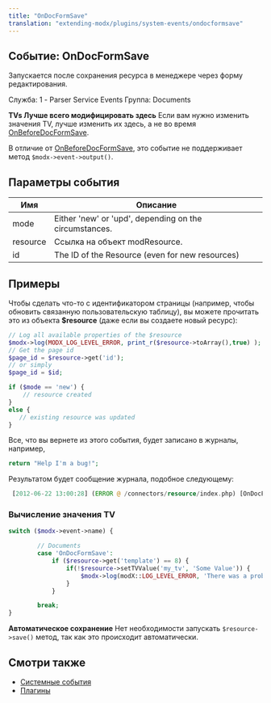 ```yaml
---
title: "OnDocFormSave"
translation: "extending-modx/plugins/system-events/ondocformsave"
---
```


## Событие: OnDocFormSave

Запускается после сохранения ресурса в менеджере через форму редактирования.

Служба: 1 - Parser Service Events
Группа: Documents

**TVs Лучше всего модифицировать здесь**
Если вам нужно изменить значения TV, лучше изменить их здесь, а не во время [OnBeforeDocFormSave](extending-modx/plugins/system-events/onbeforedocformsave "OnBeforeDocFormSave").

В отличие от [OnBeforeDocFormSave](extending-modx/plugins/system-events/onbeforedocformsave "OnBeforeDocFormSave"), это событие не поддерживает метод `$modx->event->output()`.

## Параметры события

| Имя      | Описание                                               |
| -------- | ------------------------------------------------------ |
| mode     | Either 'new' or 'upd', depending on the circumstances. |
| resource | Ссылка на объект modResource.                          |
| id       | The ID of the Resource (even for new resources)        |

## Примеры

Чтобы сделать что-то с идентификатором страницы (например, чтобы обновить связанную пользовательскую таблицу), вы можете прочитать это из объекта **$resource** (даже если вы создаете новый ресурс):

``` php
// Log all available properties of the $resource
$modx->log(MODX_LOG_LEVEL_ERROR, print_r($resource->toArray(),true) );
// Get the page id
$page_id = $resource->get('id');
// or simply
$page_id = $id;

if ($mode == 'new') {
    // resource created
}
else {
   // existing resource was updated
}
```

Все, что вы вернете из этого события, будет записано в журналы, например,

``` php
return "Help I'm a bug!";
```

Результатом будет сообщение журнала, подобное следующему:

``` php
 [2012-06-22 13:00:28] (ERROR @ /connectors/resource/index.php) [OnDocFormSave]Help I'm a bug!
```

### Вычисление значения TV

``` php
switch ($modx->event->name) {

        // Documents
        case 'OnDocFormSave':
            if ($resource->get('template') == 8) {  
                if(!$resource->setTVValue('my_tv', 'Some Value')) {
                    $modx->log(modX::LOG_LEVEL_ERROR, 'There was a problem setting the TV value.');
                }
            }

        break;
}
```

**Автоматическое сохранение**
Нет необходимости запускать `$resource->save()` метод, так как это происходит автоматически.

## Смотри также

- [Системные события](extending-modx/plugins/system-events "Системные события")
- [Плагины](extending-modx/plugins "Плагины")
